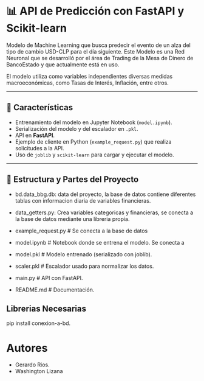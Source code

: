 # 📊 API de Predicción con FastAPI y Scikit-learn

Modelo de Machine Learning que busca predecir el evento de un alza del tipo de cambio USD-CLP para el día siguiente. Este Modelo es una Red Neuronal que se desarrolló por el área de Trading de la Mesa de Dinero de BancoEstado y que actualmente está en uso.

El modelo utiliza como variables independientes diversas medidas macroeconómicas, como Tasas de Interés, Inflación, entre otros.

---

## 🚀 Características
- Entrenamiento del modelo en Jupyter Notebook (`model.ipynb`).
- Serialización del modelo y del escalador en `.pkl`.
- API en **FastAPI**.
- Ejemplo de cliente en Python (`example_request.py`) que realiza solicitudes a la API.
- Uso de `joblib` y `scikit-learn` para cargar y ejecutar el modelo.

---

## 📂 Estructura y Partes del Proyecto

- bd.data_bbg.db: data del proyecto, la base de datos contiene diferentes tablas con informacion diaria de variables financieras.
- data_getters.py: Crea variables categoricas y financieras, se conecta a la base de datos mediante una libreria propia.


- example_request.py # Se conecta a la base de datos

- model.ipynb # Notebook donde se entrena el modelo. Se conecta a 
- model.pkl # Modelo entrenado (serializado con joblib).
- scaler.pkl # Escalador usado para normalizar los datos.
- main.py # API con FastAPI.

- README.md # Documentación.


## Librerias Necesarias

pip install conexion-a-bd.


# Autores
- Gerardo Rios.
- Washington Lizana
